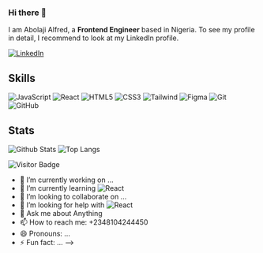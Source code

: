 ### Hi there 👋

I am Abolaji Alfred, a **Frontend Engineer** based in Nigeria. To see my profile in detail, I recommend to look at my LinkedIn profile.

[![LinkedIn](https://img.shields.io/badge/linkedin-%230077B5.svg?style=for-the-badge&logo=linkedin&logoColor=white)](https://www.linkedin.com/in/abolaji-alfred-ayodeji/)

## Skills

![JavaScript](https://img.shields.io/badge/-JavaScript-black?style=flat-square&logo=javascript)
![React](https://img.shields.io/badge/-React-black?style=flat-square&logo=react)
![HTML5](https://img.shields.io/badge/-HTML5-E34F26?style=flat-square&logo=html5&logoColor=white)
![CSS3](https://img.shields.io/badge/-CSS3-1572B6?style=flat-square&logo=css3)
![Tailwind](https://img.shields.io/badge/-Tailwind-1572B6?style=flat-square&logo=tailwind)
![Figma](https://img.shields.io/badge/-Figma-1572B6?style=flat-square&logo=figma)
![Git](https://img.shields.io/badge/-Git-black?style=flat-square&logo=git)
![GitHub](https://img.shields.io/badge/-GitHub-181717?style=flat-square&logo=github)

## Stats

![Github Stats](https://github-readme-stats.vercel.app/api?username=bant095&count_private=true&show_icons=true&include_all_commits=true&theme=prussian&layout=compact)
![Top Langs](https://github-readme-stats.vercel.app/api/top-langs/?username=bant095&hide=TeX&layout=compact&theme=prussian)

![Visitor Badge](https://visitor-badge.laobi.icu/badge?page_id=bant095.bant095)


- 🔭 I’m currently working on ...
- 🌱 I’m currently learning ![React](https://img.shields.io/badge/-React-black?style=flat-square&logo=react)
- 👯 I’m looking to collaborate on ...
- 🤔 I’m looking for help with ![React](https://img.shields.io/badge/-React-black?style=flat-square&logo=react)
- 💬 Ask me about Anything
- 📫 How to reach me: +2348104244450
- 😄 Pronouns: ...
- ⚡ Fun fact: ...
-->
